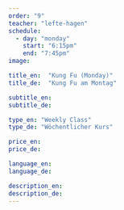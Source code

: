 ```yaml
---
order: "9"
teacher: "lefte-hagen"
schedule:
  - day: "monday"
    start: "6:15pm"
    end: "7:45pm"
image:

title_en:  "Kung Fu (Monday)"
title_de:  "Kung Fu am Montag"

subtitle_en:
subtitle_de:

type_en: "Weekly Class"
type_de: "Wöchentlicher Kurs"

price_en:
price_de:

language_en:
language_de:

description_en:
description_de:
---
```

